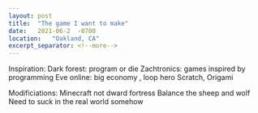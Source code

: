 ```yaml
---
layout: post
title:  "The game I want to make"
date:   2021-06-2  -0700
location:   "Oakland, CA"
excerpt_separator: <!--more-->
---
```


Inspiration: 
Dark forest: program or die
Zachtronics: games inspired by programming
Eve online: big economy
, loop hero
Scratch, Origami

Modificiations: 
Minecraft not dward fortress
Balance the sheep and wolf
Need to suck in the real world somehow